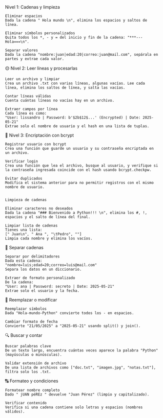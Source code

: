 Nivel 1: Cadenas y limpieza

    Eliminar espacios
    Dada la cadena " Hola mundo \n", elimina los espacios y saltos de línea.

    Eliminar símbolos personalizados
    Quita todos los *, - y = del inicio y fin de la cadena: "***---Hola===\n".

    Separar valores
    Dada la cadena "nombre:juan|edad:20|correo:juan@mail.com", sepárala en partes y extrae cada valor.

🟡 Nivel 2: Leer líneas y procesarlas

    Leer un archivo y limpiar
    Crea un archivo .txt con varias líneas, algunas vacías. Lee cada línea, elimina los saltos de línea, y salta las vacías.

    Contar líneas válidas
    Cuenta cuántas líneas no vacías hay en un archivo.

    Extraer campos por línea
    Cada línea es como:
    "User: lissandro | Password: b'$2b$12$...' (Encrypted) | Date: 2025-05-21"
    Extrae solo el nombre de usuario y el hash en una lista de tuplas.

🔴 Nivel 3: Encriptación con bcrypt

    Registrar usuario con bcrypt
    Crea una función que guarde un usuario y su contraseña encriptada en un archivo.

    Verificar login
    Crea una función que lea el archivo, busque al usuario, y verifique si la contraseña ingresada coincide con el hash usando bcrypt.checkpw.

    Evitar duplicados
    Modifica el sistema anterior para no permitir registros con el mismo nombre de usuario.


    Limpieza de cadenas

    Eliminar caracteres no deseados
    Dada la cadena "### Bienvenido a Python!!! \n", elimina los #, !, espacios y el salto de línea del final.

    Limpiar lista de cadenas
    Tienes una lista:
    [" Juan\n", " Ana ", "\tPedro", ""]
    Limpia cada nombre y elimina los vacíos.

🧩 Separar cadenas

    Separar por delimitadores
    Dada esta cadena:
    "nombre=luis;edad=20;correo=luis@mail.com"
    Separa los datos en un diccionario.

    Extraer de formato personalizado
    De la cadena:
    "User: ana | Password: secreto | Date: 2025-05-21"
    Extrae solo el usuario y la fecha.

🔁 Reemplazar o modificar

    Reemplazar símbolos
    Dada "Hola-mundo-Python" convierte todos los - en espacios.

    Cambiar formato de fecha
    Convierte "21/05/2025" a "2025-05-21" usando split() y join().

🔍 Buscar y contar

    Buscar palabras clave
    De un texto largo, encuentra cuántas veces aparece la palabra "Python" (mayúsculas o minúsculas).

    Validar extensión de archivo
    De una lista de archivos como ["doc.txt", "imagen.jpg", "notas.txt"], filtra solo los .txt.

🔠 Formateo y condiciones

    Formatear nombre completo
    Dado " jUAN péREz " devuelve "Juan Pérez" (limpio y capitalizado).

    Verificar contenido
    Verifica si una cadena contiene solo letras y espacios (nombres válidos).

